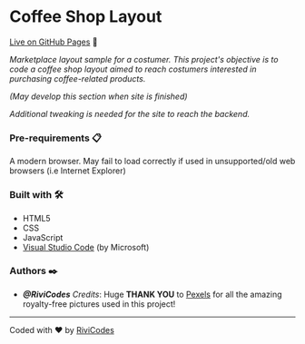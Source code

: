 # Coffee Shop Layout

[Live on GitHub Pages](https://rivicodes.github.io/coffee-shop-layout/) 🚀

_Marketplace layout sample for a costumer. This project's objective is to code a coffee shop layout aimed to reach costumers interested in purchasing coffee-related products._

_(May develop this section when site is finished)_

_Additional tweaking is needed for the site to reach the backend._

### Pre-requirements 📋

A modern browser. May fail to load correctly if used in unsupported/old web browsers (i.e Internet Explorer)

### Built with 🛠️

* HTML5
* CSS
* JavaScript
* [Visual Studio Code](https://code.visualstudio.com/) (by Microsoft)

### Authors ✒️

* ***@RiviCodes***
*Credits*: Huge **THANK YOU** to [Pexels](https://www.pexels.com/) for all the amazing royalty-free pictures used in this project!

---

Coded with ❤️ by [RiviCodes](https://github.com/RiviCodes)
